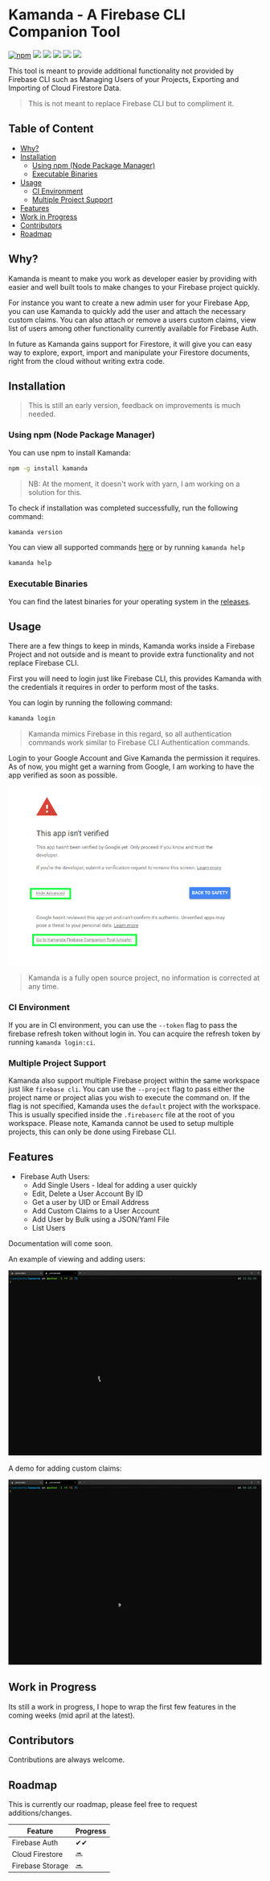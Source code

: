 # Kamanda - A Firebase CLI Companion Tool

[![npm](https://img.shields.io/npm/v/kamanda)](https://www.npmjs.com/package/kamanda)
[![](https://img.shields.io/github/release/mainawycliffe/kamanda.svg)](https://github.com/mainawycliffe/kamanda/releases/latest)
[![](https://github.com/mainawycliffe/kamanda/workflows/Go%20Tests/badge.svg)](https://github.com/mainawycliffe/kamanda/actions?query=workflow%3A%22Go+Tests%22)
[![](https://github.com/mainawycliffe/kamanda/workflows/Go%20Linting/badge.svg)](https://github.com/mainawycliffe/kamanda/actions?query=workflow%3A%22Go+Linting%22)
[![](https://github.com/mainawycliffe/kamanda/workflows/Go%20Release/badge.svg)](https://github.com/mainawycliffe/kamanda/actions?query=workflow%3A%22Go+Release%22)
[![](https://github.com/mainawycliffe/kamanda/workflows/npm%20publish/badge.svg)](https://github.com/mainawycliffe/kamanda/actions?query=workflow%3A%22npm+publish%22)

This tool is meant to provide additional functionality not provided by Firebase
CLI such as Managing Users of your Projects, Exporting and Importing of Cloud
Firestore Data.

> This is not meant to replace Firebase CLI but to compliment it.

## Table of Content

- [Why?](#why)
- [Installation](#installation)
  - [Using npm (Node Package Manager)](#using-npm-node-package-manager)
  - [Executable Binaries](#executable-binaries)
- [Usage](#usage)
  - [CI Environment](#ci-environment)
  - [Multiple Project Support](#multiple-project-support)
- [Features](#features)
- [Work in Progress](#work-in-progress)
- [Contributors](#contributors)
- [Roadmap](#roadmap)

## Why?

Kamanda is meant to make you work as developer easier by providing with easier
and well built tools to make changes to your Firebase project quickly.

For instance you want to create a new admin user for your Firebase App, you can
use Kamanda to quickly add the user and attach the necessary custom claims. You
can also attach or remove a users custom claims, view list of users among other
functionality currently available for Firebase Auth.

In future as Kamanda gains support for Firestore, it will give you can easy way
to explore, export, import and manipulate your Firestore documents, right from
the cloud without writing extra code.

## Installation

> This is still an early version, feedback on improvements is much needed.

### Using npm (Node Package Manager)

You can use npm to install Kamanda:

```sh
npm -g install kamanda
```

> NB: At the moment, it doesn't work with yarn, I am working on a solution for this.

To check if installation was completed successfully, run the following
command:

```sh
kamanda version
```

You can view all supported commands [here](./docs/kamanda.md) or by running `kamanda help`

```sh
kamanda help
```

### Executable Binaries

You can find the latest binaries for your operating system in the
[releases](https://github.com/mainawycliffe/kamanda/releases).

## Usage

There are a few things to keep in minds, Kamanda works inside a Firebase Project
and not outside and is meant to provide extra functionality and not replace
Firebase CLI.

First you will need to login just like Firebase CLI, this provides Kamanda with
the credentials it requires in order to perform most of the tasks.

You can login by running the following command:

```sh
kamanda login
```

> Kamanda mimics Firebase in this regard, so all authentication commands work
similar to Firebase CLI Authentication commands.

Login to your Google Account and Give Kamanda the permission it requires. As of
now, you might get a warning from Google, I am working to have the app verified
as soon as possible.

![Unsafe App Screen](docs/images/unsafe_app.png)

> Kamanda is a fully open source project, no information is corrected at any time.

### CI Environment

If you are in CI environment, you can use the `--token` flag to pass the
firebase refresh token without login in. You can acquire the refresh token by
running `kamanda login:ci`.

### Multiple Project Support

Kamanda also support multiple Firebase project within the same workspace just
like `firebase cli`. You can use the `--project` flag to pass either the project
name or project alias you wish to execute the command on. If the flag is not
specified, Kamanda uses the `default` project with the workspace. This is
usually specified inside the `.firebaserc` file at the root of you workspace.
Please note, Kamanda cannot be used to setup multiple projects, this can only be
done using Firebase CLI.

## Features

- Firebase Auth Users:
  - Add Single Users - Ideal for adding a user quickly
  - Edit, Delete a User Account By ID
  - Get a user by UID or Email Address
  - Add Custom Claims to a User Account
  - Add User by Bulk using a JSON/Yaml File
  - List Users

Documentation will come soon.

An example of viewing and adding users:

![Views Users](demos/userslist.gif)

A demo for adding custom claims:

![Add Custom Claims](demos/customClaims.gif)

## Work in Progress

Its still a work in progress, I hope to wrap the first few features in
the coming weeks (mid april at the latest).

## Contributors

Contributions are always welcome.

## Roadmap

This is currently our roadmap, please feel free to request additions/changes.

| Feature          | Progress |
| ---------------- | -------- |
| Firebase Auth    | ✔✔       |
| Cloud Firestore  | 🔜        |
| Firebase Storage | 🔜        |
